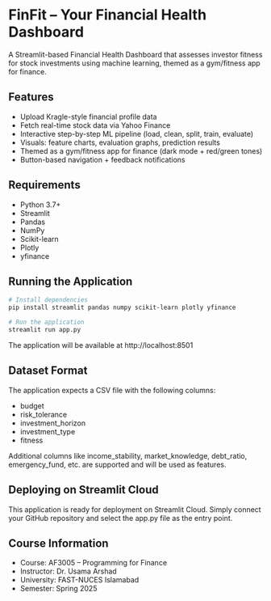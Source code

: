 # FinFit – Your Financial Health Dashboard

A Streamlit-based Financial Health Dashboard that assesses investor fitness for stock investments using machine learning, themed as a gym/fitness app for finance.

## Features

- Upload Kragle-style financial profile data
- Fetch real-time stock data via Yahoo Finance
- Interactive step-by-step ML pipeline (load, clean, split, train, evaluate)
- Visuals: feature charts, evaluation graphs, prediction results
- Themed as a gym/fitness app for finance (dark mode + red/green tones)
- Button-based navigation + feedback notifications

## Requirements

- Python 3.7+
- Streamlit
- Pandas
- NumPy
- Scikit-learn
- Plotly
- yfinance

## Running the Application

```bash
# Install dependencies
pip install streamlit pandas numpy scikit-learn plotly yfinance

# Run the application
streamlit run app.py
```

The application will be available at http://localhost:8501

## Dataset Format

The application expects a CSV file with the following columns:
- budget
- risk_tolerance
- investment_horizon
- investment_type
- fitness

Additional columns like income_stability, market_knowledge, debt_ratio, emergency_fund, etc. are supported and will be used as features.

## Deploying on Streamlit Cloud

This application is ready for deployment on Streamlit Cloud. Simply connect your GitHub repository and select the app.py file as the entry point.

## Course Information

- Course: AF3005 – Programming for Finance
- Instructor: Dr. Usama Arshad
- University: FAST-NUCES Islamabad
- Semester: Spring 2025
